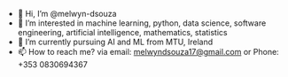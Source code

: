 - 👋 Hi, I’m @melwyn-dsouza
- 👀 I’m interested in machine learning, python, data science, software engineering, artificial intelligence, mathematics, statistics
- 🌱 I’m currently pursuing AI and ML from MTU, Ireland
- 📫 How to reach me? via email: melwyndsouza17@gmail.com or Phone: +353 0830694367

<!---
melwyn-dsouza/melwyn-dsouza is a ✨ special ✨ repository because its `README.md` (this file) appears on your GitHub profile.
You can click the Preview link to take a look at your changes.
--->
